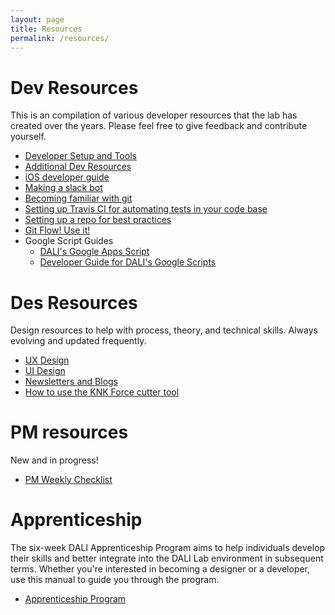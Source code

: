 ```yaml
---
layout: page
title: Resources
permalink: /resources/
---
```



# Dev Resources

This is an compilation of various developer resources that the lab has created over the years. Please feel free to give feedback and contribute yourself.

* [Developer Setup and Tools](./dev-resources/dev-setup.md)
* [Additional Dev Resources](./dev-resources/additional-resources.md)
* [iOS developer guide](./dev-resources/ios_dev_guide.md)
* [Making a slack bot](http://cs52.me/assignments/sa/slack-bot/)
* [Becoming familiar with git](https://github.com/dali-lab/gitivity)
* [Setting up Travis CI for automating tests in your code base](./dev-resources/travis.md)
* [Setting up a repo for best practices](./dev-resources/repo-setup.md)
* [Git Flow! Use it!](./dev-resources/git-flow)
* Google Script Guides
  * [DALI's Google Apps Script](./dev-resources/googlescript.md)
  * [Developer Guide for DALI's Google Scripts](./dev-resources/googlescript-dev.md)


# Des Resources

Design resources to help with process, theory, and technical skills. Always evolving and updated frequently.

* [UX Design](./des-resources/ux-design.md)
* [UI Design](./des-resources/ui-design.md)
* [Newsletters and Blogs](./des-resources/blogs.md)
* [How to use the KNK Force cutter tool](./des-resources/knk.md)

# PM resources

New and in progress!

* [PM Weekly Checklist](pm-weekly-checklist.md)


# Apprenticeship

The six-week DALI Apprenticeship Program aims to help individuals develop their skills and better integrate into the DALI Lab environment in subsequent terms. Whether you're interested in becoming a designer or a developer, use this manual to guide you through the program.

* [Apprenticeship Program](./apprenticeship-program.md)
